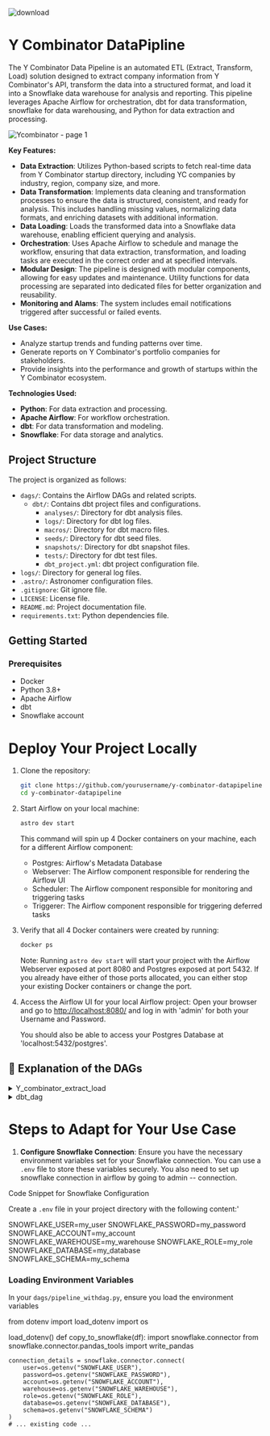 ![download](https://github.com/user-attachments/assets/a90e21d3-d2a3-45fe-980e-d5e92fd53ee5)

Y Combinator DataPipline
========                                    
The Y Combinator Data Pipeline is an automated ETL (Extract, Transform, Load) solution designed to extract company information from Y Combinator's API, transform the data into a structured format, and load it into a Snowflake data warehouse for analysis and reporting. This pipeline leverages Apache Airflow for orchestration, dbt for data transformation, snowflake for data warehousing, and Python for data extraction and processing.


![Ycombinator - page 1](https://github.com/user-attachments/assets/b7ccb650-f923-43cc-80d2-58bc35be1ebb)

**Key Features:**
- **Data Extraction**: Utilizes Python-based scripts to fetch real-time data from Y Combinator startup directory, including YC companies by industry, region, company size, and more.
- **Data Transformation**: Implements data cleaning and transformation processes to ensure the data is structured, consistent, and ready for analysis. This includes handling missing values, normalizing data formats, and enriching datasets with additional information.
- **Data Loading**: Loads the transformed data into a Snowflake data warehouse, enabling efficient querying and analysis.
- **Orchestration**: Uses Apache Airflow to schedule and manage the workflow, ensuring that data extraction, transformation, and loading tasks are executed in the correct order and at specified intervals.
- **Modular Design**: The pipeline is designed with modular components, allowing for easy updates and maintenance. Utility functions for data processing are separated into dedicated files for better organization and reusability.
- **Monitoring and Alams**: The system includes email notifications triggered after successful or failed events.

**Use Cases:**
- Analyze startup trends and funding patterns over time.
- Generate reports on Y Combinator's portfolio companies for stakeholders.
- Provide insights into the performance and growth of startups within the Y Combinator ecosystem.

**Technologies Used:**
- **Python**: For data extraction and processing.
- **Apache Airflow**: For workflow orchestration.
- **dbt**: For data transformation and modeling.
- **Snowflake**: For data storage and analytics.

## Project Structure

The project is organized as follows:

- `dags/`: Contains the Airflow DAGs and related scripts.
  - `dbt/`: Contains dbt project files and configurations.
    - `analyses/`: Directory for dbt analysis files.
    - `logs/`: Directory for dbt log files.
    - `macros/`: Directory for dbt macro files.
    - `seeds/`: Directory for dbt seed files.
    - `snapshots/`: Directory for dbt snapshot files.
    - `tests/`: Directory for dbt test files.
    - `dbt_project.yml`: dbt project configuration file.
- `logs/`: Directory for general log files.
- `.astro/`: Astronomer configuration files.
- `.gitignore`: Git ignore file.
- `LICENSE`: License file.
- `README.md`: Project documentation file.
- `requirements.txt`: Python dependencies file.

## Getting Started

### Prerequisites

- Docker
- Python 3.8+
- Apache Airflow
- dbt
- Snowflake account

Deploy Your Project Locally
===========================

1. Clone the repository:
   ```sh
   git clone https://github.com/yourusername/y-combinator-datapipeline.git
   cd y-combinator-datapipeline
   ```

2. Start Airflow on your local machine:
   ```sh
   astro dev start
   ```

   This command will spin up 4 Docker containers on your machine, each for a different Airflow component:
   - Postgres: Airflow's Metadata Database
   - Webserver: The Airflow component responsible for rendering the Airflow UI
   - Scheduler: The Airflow component responsible for monitoring and triggering tasks
   - Triggerer: The Airflow component responsible for triggering deferred tasks

3. Verify that all 4 Docker containers were created by running:
   ```sh
   docker ps
   ```

   Note: Running `astro dev start` will start your project with the Airflow Webserver exposed at port 8080 and Postgres exposed at port 5432. If you already have either of those ports allocated, you can either stop your existing Docker containers or change the port.

4. Access the Airflow UI for your local Airflow project:
   Open your browser and go to [http://localhost:8080/](http://localhost:8080/) and log in with 'admin' for both your Username and Password.

   You should also be able to access your Postgres Database at 'localhost:5432/postgres'.

## :mag_right: Explanation of the DAGs

<details>
    <summary> Y_combinator_extract_load </summary>
  

This DAG (Directed Acyclic Graph) is designed to extract data from the Y Combinator website and load it into a Snowflake database. Here's a breakdown of what it does:

1. **Scrape Data**: The `scrape_y_combinator` function uses Selenium and Beautiful Soup to scrape company details from the Y Combinator website.
2. **Load Data to Snowflake**: The `copy_to_snowflake` function takes the scraped data and loads it into a Snowflake database.
3. **DAG Definition**: The DAG is defined to run daily, starting from January 1, 2023. It has two tasks:
   - `Extract_data`: Runs the `run_scraper` function to scrape data.
   - `load_to_snowflake`: Runs the `load_data` function to load the scraped data into Snowflake.
</details>

<details>
 <summary> dbt_dag </summary>
  
This DAG is designed to run dbt (data build tool) models on the data loaded into Snowflake. Here's a breakdown:

1. **Profile Configuration**: Configures the connection to Snowflake using user credentials.
2. **DBT DAG Definition**: Defines a dbt DAG that runs daily, starting from September 10, 2023. It uses the profile configuration to connect to Snowflake and execute dbt models.
</details>

# Steps to Adapt for Your Use Case

1. **Configure Snowflake Connection**: Ensure you have the necessary environment variables set for your Snowflake connection. You can use a `.env` file to store these variables securely. You also need to set up snowflake connection in airflow by going to admin -- connection.

Code Snippet for Snowflake Configuration

Create a `.env` file in your project directory with the following content:'


SNOWFLAKE_USER=my_user
SNOWFLAKE_PASSWORD=my_password
SNOWFLAKE_ACCOUNT=my_account
SNOWFLAKE_WAREHOUSE=my_warehouse
SNOWFLAKE_ROLE=my_role
SNOWFLAKE_DATABASE=my_database
SNOWFLAKE_SCHEMA=my_schema


### Loading Environment Variables

In your `dags/pipeline_withdag.py`, ensure you load the environment variables

from dotenv import load_dotenv
import os

load_dotenv()
def copy_to_snowflake(df):
    import snowflake.connector
    from snowflake.connector.pandas_tools import write_pandas

    connection_details = snowflake.connector.connect(
        user=os.getenv("SNOWFLAKE_USER"),
        password=os.getenv("SNOWFLAKE_PASSWORD"),
        account=os.getenv("SNOWFLAKE_ACCOUNT"),
        warehouse=os.getenv("SNOWFLAKE_WAREHOUSE"),
        role=os.getenv("SNOWFLAKE_ROLE"),
        database=os.getenv("SNOWFLAKE_DATABASE"),
        schema=os.getenv("SNOWFLAKE_SCHEMA")
    )
    # ... existing code ...







